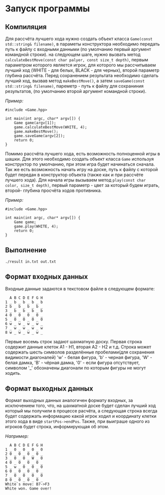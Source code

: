 # Запуск программы

## Компиляция

Для рассчёта лучшего хода нужно создать объект класса `Game(const std::string& filename)`, в параметы конструктора необходимо передать путь к файлу с входными данными (по умолчанию первый аргумент командной строки).
на следующем шаге, нужно вызвать метод `calculateBestMove(const char palyer, const size_t depth)`, первым параметром которого является игрок, для которого мы рассчитываем лучший ход (WHITE - для белых, BLACK - для черных), второй параметр глубина рассчёта.
Перед сохранением результата необходимо сделать лучший ход, вызвав метод `makeBestMove()`, а затем `saveGame(const std::string& filename)`, пареметр - путь к файлу для сохраниния результатов, (по умолчанию второй аргумент командной строки).

*Пример:*
```
#include <Game.hpp>

int main(int argc, char* argv[]) {
    Game game(argv[1]);
    game.calculateBestMove(WHITE, 4);
    game.makeBestMove();
    game.saveGame(argv[2]);
    return 0;
}
```

Помимо рассчёта лучшего хода, есть возможность полноценной игры в шашки. Для этого необходимо создать объект класса `Game` используя конструктор по умолчанию, при этом игра будет начинаться сначала. Так же есть возможность начать игру 
на доске, путь к файлу с которой будет передан в конструктор объекта (также как и при рассчёте лучшего хода). Для начала игры вызываем метод `play(const char color, size_t depth)`, первый параметр - цвет за который будем играть, второй- глубина 
просчёта ходов противника.

*Пример:*
```
#include <Game.hpp>

int main(int argc, char* argv[]) {
    Game game;
    game.play(WHITE, 4);
    return 0;
}
```

## Выполнение

```
./result in.txt out.txt
```

## Формат входных данных

Входные данные задаются в текстовом файле в следующем формате:

```
  A B C D E F G H
1 _ b _ b _ b _ b
2 b _ b _ b _ b _
3 _ b _ b _ b _ b
4 0 _ 0 _ 0 _ 0 _
5 _ 0 _ 0 _ 0 _ 0
6 w _ w _ w _ w _
7 _ w _ w _ w _ w
8 w _ w _ w _ w _
```

Первые восемь строк задают шахматную доску. Первая строка содержит данные клеток A1 - H1, вторая A2 - H2 и т.д. Строка может содержать шесть символов разделённые пробелами(для сохранения видимости диагоналей) 'w' - белая фигура, 'b' - черная фигура, 'W' - белая дамка, 'B' - чёрная дамка, '0' - если фигура отсутствует, символом '_' обозначены диагонали по которым фигуры не могут ходить.  

## Формат выходных данных

Формат выходных данных аналогичен формату входных, за исключением того, что, на шахматной доске будет сделан лучший ход который мы получили в процессе расчёта, а следующая строка всегда будет содержать информацию какой игрок ходил и координату клетки этого хода в виде `startPos->endPos`. Также, при выиграше одного из игроков будет строка, информирующая об этом.

*Например:*

```
  A B C D E F G H
1 _ 0 _ 0 _ 0 _ 0
2 0 _ 0 _ 0 _ 0 _
3 _ 0 _ 0 _ W _ 0
4 0 _ 0 _ 0 _ 0 _
5 _ w _ 0 _ 0 _ 0
6 0 _ 0 _ 0 _ 0 _
7 _ 0 _ 0 _ 0 _ 0
8 0 _ 0 _ 0 _ 0 _
White`s move: B7->F3
White won. Game over!
```

